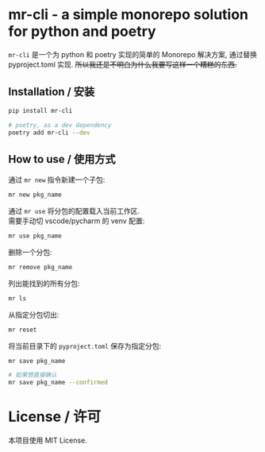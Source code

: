 # mr-cli - a simple monorepo solution for python and poetry

`mr-cli` 是一个为 python 和 poetry 实现的简单的 Monorepo 解决方案, 通过替换 pyproject.toml 实现.
~~所以我还是不明白为什么我要写这样一个糟糕的东西.~~

## Installation / 安装

```bash
pip install mr-cli

# poetry, as a dev dependency
poetry add mr-cli --dev
```

## How to use / 使用方式

通过 `mr new` 指令新建一个子包:

```bash
mr new pkg_name
```

通过 `mr use` 将分包的配置载入当前工作区.  
需要手动切 vscode/pycharm 的 venv 配置:

```bash
mr use pkg_name
```

删除一个分包:

```bash
mr remove pkg_name
```

列出能找到的所有分包:

```bash
mr ls
```

从指定分包切出:

```bash
mr reset
```

将当前目录下的 `pyproject.toml` 保存为指定分包:

```bash
mr save pkg_name

# 如果想直接确认
mr save pkg_name --confirmed
```

# License / 许可

本项目使用 MIT License.